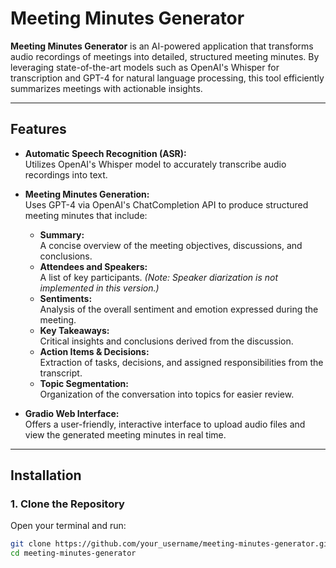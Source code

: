 # Meeting Minutes Generator

**Meeting Minutes Generator** is an AI-powered application that transforms audio recordings of meetings into detailed, structured meeting minutes. By leveraging state-of-the-art models such as OpenAI's Whisper for transcription and GPT-4 for natural language processing, this tool efficiently summarizes meetings with actionable insights.

---

## Features

- **Automatic Speech Recognition (ASR):**  
  Utilizes OpenAI's Whisper model to accurately transcribe audio recordings into text.

- **Meeting Minutes Generation:**  
  Uses GPT-4 via OpenAI's ChatCompletion API to produce structured meeting minutes that include:
  - **Summary:**  
    A concise overview of the meeting objectives, discussions, and conclusions.
  - **Attendees and Speakers:**  
    A list of key participants. *(Note: Speaker diarization is not implemented in this version.)*
  - **Sentiments:**  
    Analysis of the overall sentiment and emotion expressed during the meeting.
  - **Key Takeaways:**  
    Critical insights and conclusions derived from the discussion.
  - **Action Items & Decisions:**  
    Extraction of tasks, decisions, and assigned responsibilities from the transcript.
  - **Topic Segmentation:**  
    Organization of the conversation into topics for easier review.

- **Gradio Web Interface:**  
  Offers a user-friendly, interactive interface to upload audio files and view the generated meeting minutes in real time.

---

## Installation

### 1. Clone the Repository

Open your terminal and run:

```bash
git clone https://github.com/your_username/meeting-minutes-generator.git
cd meeting-minutes-generator
